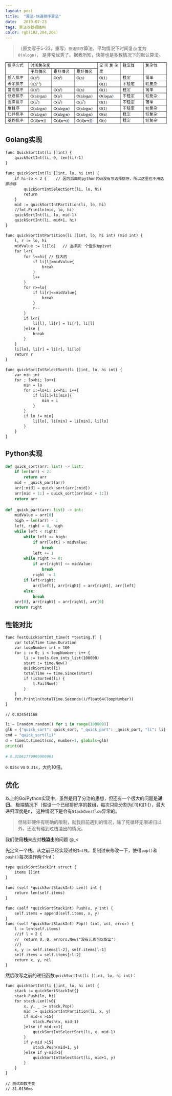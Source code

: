 ```yaml
---
layout: post
title:  "算法-快速排序算法"
date:   2019-07-23
tags: 算法与数据结构
color: rgb(102,204,204)
---
```


> （原文写于5-23，重写）`快速排序`算法，平均情况下时间复杂度为`O(nlogn)`，
是非常优秀了。据我所知，快排也是多数情况下的默认算法。

![All Algo](/screenshot/2019-07-23-SortAlgo-Complexity.png)

## Golang实现

```golang
func QuickSortInt(li []int) {
    quickSortInt(li, 0, len(li)-1)
}

func quickSortInt(li []int, lo, hi int) {
    if hi-lo < 2 {    // 因为后面的python代码没有写选择排序，所以这里也不用选择排序
        quickSortIntSelectSort(li, lo, hi)
        return
    }
    mid := quickSortIntPartition(li, lo, hi)
    //fmt.Println(mid, lo, hi)
    quickSortInt(li, lo, mid-1)
    quickSortInt(li, mid+1, hi)
}

func quickSortIntPartition(li []int, lo, hi int) (mid int) {
    l, r := lo, hi
    midValue := li[lo]   // 选择第一个值作为pivot
    for l<r{
        for l<=hi{ // 找大的
            if li[l]>midValue{
                break
            }
            l++
        }
        for r>=lo{
            if li[r]<=midValue{
                break
            }
            r--
        }
        if l<r{
            li[l], li[r] = li[r], li[l]
        }else {
            break
        }
    }
    li[lo], li[r] = li[r], li[lo]
    return r
}

func quickSortIntSelectSort(li []int, lo, hi int) {
    var min int
    for ; lo<hi; lo++{
        min = lo
        for i:=lo+1; i<=hi; i++{
            if li[i]<li[min]{
                min = i
            }
        }
        if lo != min{
            li[lo], li[min] = li[min], li[lo]
        }
    }
}
```

## Python实现

```python
def quick_sort(arr: list) -> list:
    if len(arr) < 2:
        return arr
    mid = _quick_part(arr)
    arr[:mid] = quick_sort(arr[:mid])
    arr[mid + 1:] = quick_sort(arr[mid + 1:])
    return arr

def _quick_part(arr: list) -> int:
    midValue = arr[0]
    high = len(arr) - 1
    left, right = 0, high
    while left < right:
        while left <= high:
            if arr[left] > midValue:
                break
            left += 1
        while right >= 0:
            if arr[right] <= midValue:
                break
            right -= 1
        if left<right:
            arr[left], arr[right] = arr[right], arr[left]
        else:
            break
    arr[0], arr[right] = arr[right], arr[0]
    return right
```

## 性能对比

```golang
func TestQuickSortInt_time(t *testing.T) {
	var totalTime time.Duration
	var loopNumber int = 100
	for i := 0; i < loopNumber; i++ {
		li := tools.Gen_ints_list(100000)
		start := time.Now()
		QuickSortInt(li)
		totalTime += time.Since(start)
		if !isSorted(li) {
			t.FailNow()
		}
	}
	fmt.Println(totalTime.Seconds()/float64(loopNumber))
}

// 0.024541168
```

```python
li = [random.random() for i in range(100000)]
glb = {"quick_sort": quick_sort, "_quick_part": _quick_part, "li": li}
cmd = "quick_sort(li)"
d = timeit.timeit(cmd, number=1, globals=glb)
print(d)

# 0.31061779999999994
```

`0.025s` vs `0.31s`，大约10倍。

## 优化

以上的Go/Python实现中，虽然是用了分治的思想，但还有一个很大的问题是**递归**。
极端情况下（假设一个已经排好序的数组，每次只能分割为[:1]和[1:]），最大递归深度是n，
这种情况下是会有`StackOverflow`异常的。

> 但除非硬件有明确的限制，就我目前遇到的情况，除了死循环无限递归以外，还没有碰到过栈溢出的情况。

我们使用**栈**来应对**栈溢出**的问题 @_<

先定义一个栈。从之前已经实现过的`Int栈`，复制过来修改一下，使得`pop()`和`push()`每次操作两个Int：

```golang
type quickSortStackInt struct {
	items []int
}

func (self *quickSortStackInt) Len() int {
	return len(self.items)
}

func (self *quickSortStackInt) Push(x, y int) {
	self.items = append(self.items, x, y)
}
func (self *quickSortStackInt) Pop() (int, int, error) {
	l := len(self.items)
	//if l < 2 {
	//	return 0, 0, errors.New("没有元素可以取出")
	//}
	x, y := self.items[l-2], self.items[l-1]
	self.items = self.items[:l-2]
	return x, y, nil
}
```

然后改写之前的递归函数`quickSortInt(li []int, lo, hi int)`：

```golang
func quickSortInt(li []int, lo, hi int) {
	stack := quickSortStackInt{}
	stack.Push(lo, hi)
	for stack.Len()>0{
		x, y, _ := stack.Pop()
		mid := quickSortIntPartition(li, x, y)
		if mid-x >15{
			stack.Push(x, mid-1)
		}else if mid-x>1{
			quickSortIntSelectSort(li, x, mid-1)
		}
		if y-mid >15{
			stack.Push(mid+1, y)
		}else if y-mid>1{
			quickSortIntSelectSort(li, mid+1, y)
		}
	}
}

// 测试函数不变
// 31.0156ms
```